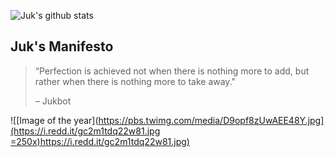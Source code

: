 ![Juk's github stats](https://github-readme-stats.vercel.app/api?username=jukbot&count_private=true&show_icons=true)

## Juk's Manifesto
> “Perfection is achieved not when there is nothing more to add, but rather when there is nothing more to take away."
> 
> – Jukbot

![[Image of the year]([https://pbs.twimg.com/media/D9opf8zUwAEE48Y.jpg](https://i.redd.it/gc2m1tdq22w81.jpg =250x)https://i.redd.it/gc2m1tdq22w81.jpg)
](https://i.redd.it/gc2m1tdq22w81.jpg)
